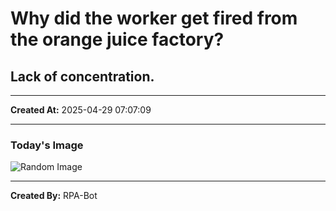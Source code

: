 # Why did the worker get fired from the orange juice factory?

## Lack of concentration.

---
**Created At:** 2025-04-29 07:07:09

---
### Today's Image

![Random Image](https://random-image-pepebigotes.vercel.app/api/random-image)

---
**Created By:** RPA-Bot

